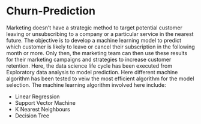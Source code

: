 # Churn-Prediction
 Marketing doesn’t have a strategic method to target potential customer leaving  or unsubscribing to a company or a particular service in the nearest future.
 The objective is to develop a machine learning model to predict which customer is likely to leave or cancel their subscription in the following month or more.
 Only then, the marketing team can then use these results for their marketing campaigns and strategies to increase  customer retention.
 Here, the data science life cycle has been executed from Exploratory data analysis to model prediction.
 Here different machine algorithm has been tested to veiw the most efficient algorithm for the model selection.
 The machine learning algorithm involved here include:
 - Linear Regression
 - Support Vector Machine
 - K Nearest Neighbours 
 - Decision Tree

 
  
 
